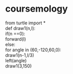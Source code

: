 # coursemology

from turtle import *  
def draw1(n,l):  
    if(n ==0):  
        forward(l)  
    else:  
        for angle in (60,-120,60,0):  
            draw1(n-1,l/3)  
            left(angle)  
draw1(3,150)
